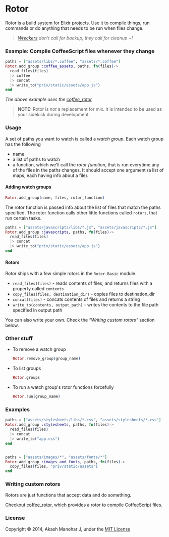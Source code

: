 # Rotor

Rotor is a build system for Elixir projects. Use it to compile things, run commands or do anything that needs to be run when files change.

> *[Wreckers][1] don't call for backup, they call for cleanup ~!*

[1]: http://en.wikipedia.org/wiki/Wreckers_(Transformers)


### Example: Compile CoffeeScript files whenever they change

```elixir
paths = ["assets/libs/*.coffee", "assets/*.coffee"]
Rotor.add_group :coffee_assets, paths, fn(files)->
  read_files(files)
  |> coffee
  |> concat
  |> write_to("priv/static/assets/app.js")
end
```

*The above example uses the [coffee_rotor](https://github.com/HashNuke/coffee_rotor).*


> **NOTE:** Rotor is *not* a replacement for mix. It is intended to be used as your sidekick during development.

### Usage

A set of paths you want to watch is called a *watch group*. Each watch group has the following

* name
* a list of paths to watch
* a function, which we'll call the *rotor function*, that is run everytime any of the files in the paths changes. It should accept one argument (a list of maps, each having info about a file).


#### Adding watch groups

```elixir
Rotor.add_group(name, files, rotor_function)
```

The rotor function is passed info about the list of files that match the paths specified. The rotor function calls other little functions called `rotors`, that run certain tasks.


```elixir
paths = ["assets/javascripts/libs/*.js", "assets/javascripts/*.js"]
Rotor.add_group :javascripts, paths, fn(files)->
  read_files(files)
  |> concat
  |> write_to("priv/static/assets/app.js")
end
```

#### Rotors

Rotor ships with a few simple rotors in the `Rotor.Basic` module.

* `read_files(files)` - reads contents of files, and returns files with a property called `contents`
* `copy_files(files, destination_dir)` - copies files to destination_dir
* `concat(files)` - concats contents of files and returns a string
* `write_to(contents, output_path)` - writes the contents to the file path specified in output path

You can also write your own. Check the *"Writing custom rotors"* section below.


### Other stuff

* To remove a watch group

    ```elixir
    Rotor.remove_group(group_name)
    ```

* To list groups

    ```elixir
    Rotor.groups
    ```

* To run a watch group's rotor functions forcefully

    ```elixir
    Rotor.run(group_name)
    ```

### Examples

```elixir
paths = ["assets/stylesheets/libs/*.css", "assets/stylesheets/*.css"]
Rotor.add_group :stylesheets, paths, fn(files)->
  read_files(files)
  |> concat
  |> write_to("app.css")
end


paths = ["assets/images/*", "assets/fonts/*"]
Rotor.add_group :images_and_fonts, paths, fn(files)->
  copy_files(files, "priv/static/assets")
end
```

### Writing custom rotors

Rotors are just functions that accept data and do something.

Checkout [coffee_rotor](https://github.com/HashNuke/coffee_rotor), which provides a rotor to compile CoffeeScript files.


### License

Copyright © 2014, Akash Manohar J, under the [MIT License](http://opensource.org/licenses/MIT)
